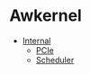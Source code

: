 # Awkernel

- [Internal](internal/README.md)
  - [PCIe](internal/PCIe.md)
  - [Scheduler](internal/scheduler.md)

